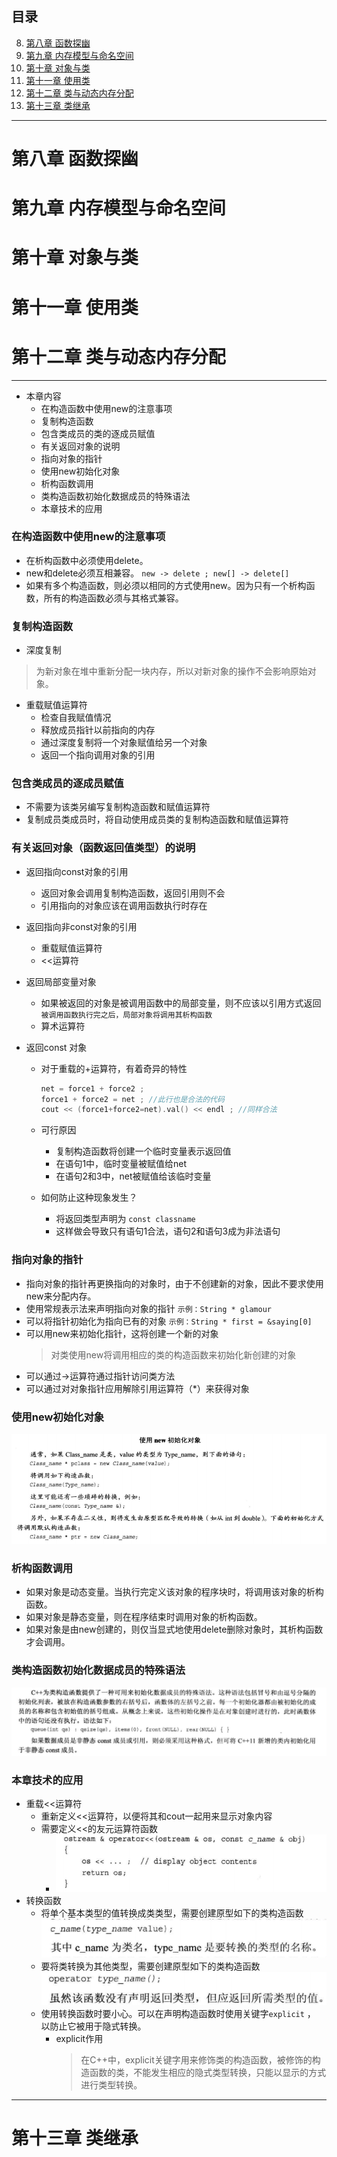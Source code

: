 <!-- Some Notes of Studying C-- primer plus -->

## 目录

8. [第八章 函数探幽](#chapter8)
9. [第九章 内存模型与命名空间](#chapter9)
10. [第十章 对象与类](#chapter10)
11. [第十一章 使用类](#chapter10)
12. [第十二章 类与动态内存分配](#chapter12)
13. [第十三章 类继承](#chapter13)

-----

 <h1 id='#chapter8'>第八章 函数探幽</h1> 
 <h1 id='#chapter9'>第九章 内存模型与命名空间</h1>
 <h1 id='#chapter10'>第十章 对象与类</h1>
 <h1 id='#chapter10'>第十一章 使用类</h1>

<!-- 此处为预留的以往章节的内容 -->


<h1 id='chapter12'>第十二章 类与动态内存分配</h1>

-----

+ 本章内容
  - 在构造函数中使用new的注意事项
  - 复制构造函数
  - 包含类成员的类的逐成员赋值
  - 有关返回对象的说明
  - 指向对象的指针
  - 使用new初始化对象
  - 析构函数调用
  - 类构造函数初始化数据成员的特殊语法
  - 本章技术的应用

### 在构造函数中使用new的注意事项

+ 在析构函数中必须使用delete。
+ new和delete必须互相兼容。
    `new -> delete ; new[] -> delete[]`
+ 如果有多个构造函数，则必须以相同的方式使用new。因为只有一个析构函数，所有的构造函数必须与其格式兼容。

### 复制构造函数

+ 深度复制
> 为新对象在堆中重新分配一块内存，所以对新对象的操作不会影响原始对象。

+ 重载赋值运算符
  + 检查自我赋值情况
  + 释放成员指针以前指向的内存
  + 通过深度复制将一个对象赋值给另一个对象
  + 返回一个指向调用对象的引用

### 包含类成员的逐成员赋值

+ 不需要为该类另编写复制构造函数和赋值运算符
+ 复制成员类成员时，将自动使用成员类的复制构造函数和赋值运算符

### 有关返回对象（函数返回值类型）的说明

+ 返回指向const对象的引用
  + 返回对象会调用复制构造函数，返回引用则不会
  + 引用指向的对象应该在调用函数执行时存在

+ 返回指向非const对象的引用
  + 重载赋值运算符
  + <<运算符
  
+ 返回局部变量对象
  + 如果被返回的对象是被调用函数中的局部变量，则不应该以引用方式返回
    ` 被调用函数执行完之后，局部对象将调用其析构函数 `
  + 算术运算符
  
+ 返回const 对象
  + 对于重载的+运算符，有着奇异的特性
    ```cpp
    net = force1 + force2 ;
    force1 + force2 = net ; //此行也是合法的代码
    cout << (force1+force2=net).val() << endl ; //同样合法
    ```  

  + 可行原因
    + 复制构造函数将创建一个临时变量表示返回值
    + 在语句1中，临时变量被赋值给net
    + 在语句2和3中，net被赋值给该临时变量 
  + 如何防止这种现象发生？
    + 将返回类型声明为 ` const classname `
    + 这样做会导致只有语句1合法，语句2和语句3成为非法语句

### 指向对象的指针

+ 指向对象的指针再更换指向的对象时，由于不创建新的对象，因此不要求使用new来分配内存。
+ 使用常规表示法来声明指向对象的指针
  `示例：String * glamour`
+ 可以将指针初始化为指向已有的对象
  `示例：String * first = &saying[0]`
+ 可以用new来初始化指针，这将创建一个新的对象
  > 对类使用new将调用相应的类的构造函数来初始化新创建的对象
+ 可以通过->运算符通过指针访问类方法
+ 可以通过对对象指针应用解除引用运算符（*）来获得对象

### 使用new初始化对象

![使用new初始化对象](img/chapter12/使用new初始化对象.png)

### 析构函数调用

+ 如果对象是动态变量。当执行完定义该对象的程序块时，将调用该对象的析构函数。
+ 如果对象是静态变量，则在程序结束时调用对象的析构函数。
+ 如果对象是由new创建的，则仅当显式地使用delete删除对象时，其析构函数才会调用。

### 类构造函数初始化数据成员的特殊语法

![构造函数特殊语法](img//chapter12/特殊语法.png)

### 本章技术的应用

+ 重载<<运算符
  + 重新定义<<运算符，以便将其和cout一起用来显示对象内容
  + 需要定义<<的友元运算符函数
    + ![<<的友元运算符函数](img/chapter12/流输出运算符的友元运算符函数.png)
+ 转换函数
  + 将单个基本类型的值转换成类类型，需要创建原型如下的类构造函数
    ![转换单个值的构造函数原型](img/chapter12/单个值转换为其他类型的构造函数.png)
  + 要将类转换为其他类型，需要创建原型如下的类构造函数
    ![构造函数原型](img/chapter12/将类转换为其他类型的构造函数.png)
  + 使用转换函数时要小心。可以在声明构造函数时使用关键字`explicit` ， 以防止它被用于隐式转换。 
    + explicit作用
        > 在C++中，explicit关键字用来修饰类的构造函数，被修饰的构造函数的类，不能发生相应的隐式类型转换，只能以显示的方式进行类型转换。

-----

<h1 id='chapter13'>第十三章 类继承</h1>